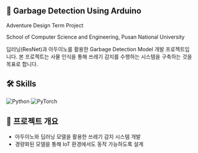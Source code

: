 ## 🚀 Garbage Detection Using Arduino

Adventure Design Term Project

School of Computer Science and Engineering, Pusan National University

딥러닝(ResNet)과 아두이노를 활용한 Garbage Detection Model 개발 프로젝트입니다. 본 프로젝트는 사물 인식을 통해 쓰레기 감지를 수행하는 시스템을 구축하는 것을 목표로 합니다.

## 🛠 Skills
![Python](https://img.shields.io/badge/Python-%233776AB.svg?style=flat&logo=python&logoColor=white) ![PyTorch](https://img.shields.io/badge/PyTorch-%23EE4C2C.svg?style=flat&logo=pytorch&logoColor=white)

## 📌 프로젝트 개요
- 아두이노와 딥러닝 모델을 활용한 쓰레기 감지 시스템 개발
- 경량화된 모델을 통해 IoT 환경에서도 동작 가능하도록 설계
